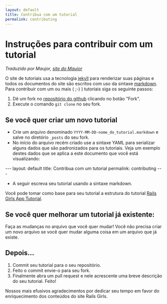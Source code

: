```yaml
---
layout: default
title: Contribua com um tutorial
permalink: contributing
---
```


# Instruções para contribuir com um tutorial

*Traduzido por Maujor, [site do Maujor](http://www.maujor.com)*

O site de tutoriais usa a tecnologia [jekyll](https://github.com/mojombo/jekyll) para renderizar suas páginas e todos os documentos do site são escritos com uso da sintaxe [markdown](http://daringfireball.net/projects/markdown/). Para contribuir com um ou mais  ( ;-) ) tutoriais siga os seguinte passos:

1. Dê um fork no [repositório do github](https://github.com/railsgirlsmaceio/railsgirlsguides) clicando no botão "Fork".
2. Execute o comando `git clone` no seu fork.

## Se você quer criar um novo tutorial

- Crie um arquivo denominado `YYYY-MM-DD-nome_do_tutorial.markdown` e salve no diretório `_posts` do seu fork.
- No início do arquivo recém criado use a sintaxe YAML para serializar alguns dados que são padronizados para os tutoriais. Veja um exemplo destes dados que se aplica a este documento que você está visualizando:

<dev>
  ---
  layout: default
  title: Contribua com um tutorial
  permalink: contributing
  ---
</dev>

- A seguir escreva seu tutorial usando a sintaxe markdown.

Você pode tomar como base para seu tutorial a estrutura do tutorial [Rails Girls App Tutorial](https://github.com/railsgirlsmaceio/railsgirlsguides/blob/gh-pages/_posts/2012-04-18-app.markdown).

## Se você quer melhorar um tutorial já existente:
Faça as mudanças no arquivo que você quer mudar! Você não precisa criar um novo arquivo se você quer mudar alguma coisa em um arquivo que já existe.

## Depois...

1. Commit seu tutorial para o seu repositório.
2. Feito o commit envie-o para seu fork.
3. Finalmente abra um pull request e nele acrescente uma breve descrição do seu tutorial. Feito!

Nossos mais efusivos agradecimentos por dedicar seu tempo em favor do enriquecimento dos conteúdos do site Rails Girls.
